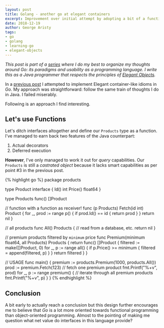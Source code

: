 ```yaml
---
layout: post
title: Golang - another go at elegant containers
excerpt: Improvement over initial attempt by adopting a bit of a functional programming paradigm.
date: 2018-12-19
author: George Aristy
tags:
- go
- golang
- learning-go
- elegant-objects
---
```


*This post is part of a [series](https://llorllale.github.io/tags/learning-go) where I do my best to organize my thoughts around Go: its paradigms and usability as a programming language. I write this as a Java programmer that respects the principles of [Elegant Objects](https://www.elegantobjects.org/).*

In a [previous post](/posts/golang-elegant-containers) I attempted to implement Elegant container-like idioms in *Go*. My approach was straightforward: follow the same train of thoughts I do in Java. I failed miserably.

Following is an approach I find interesting.

## Let's use Functions

Let's ditch interfaces altogether and define our `Products` type as a function. I've managed to earn back two features of the Java counterpart:

1. Actual decorators
2. Deferred execution

**However**, I've only managed to work it out for *query* capabilities. Our `Products` is still a *castrated object* because it lacks smart capabilities as per point #3 in the previous post.

{% highlight go %}
package products

type Product interface {
	Id() int
	Price() float64
}

type Products func() []Product

// function with a function as receiver!
func (p Products) Fetch(id int) Product {
	for _, prod := range p() {
		if prod.Id() == id {
			return prod
		}
	}
	return nil
}

// all products
func All() Products {
	// read from a database, etc.
	return nil
}

// premium products filtered by `minimum` price
func Premium(minimum float64, all Products) Products {
	return func() []Product {
		filtered := make([]Product, 0)
		for _, p := range all() {
			if p.Price() >= minimum {
				filtered = append(filtered, p)
			}
		}
		return filtered
	}
}

// USAGE
func main() {
	premium := products.Premium(1000, products.All())
	prod := premium.Fetch(123) // fetch one premium product
	fmt.Printf("%+v", prod)
	for _, p := range premium() { // iterate through all premium products
		fmt.Printf("%+v", p)
	}
}
{% endhighlight %}

## Conclusion

A bit early to actually reach a conclusion but this design further encourages me to believe that *Go* is a lot more oriented towards functional programming than object-oriented programming. Almost to the pointing of making me question what net value do interfaces in this language provide?
